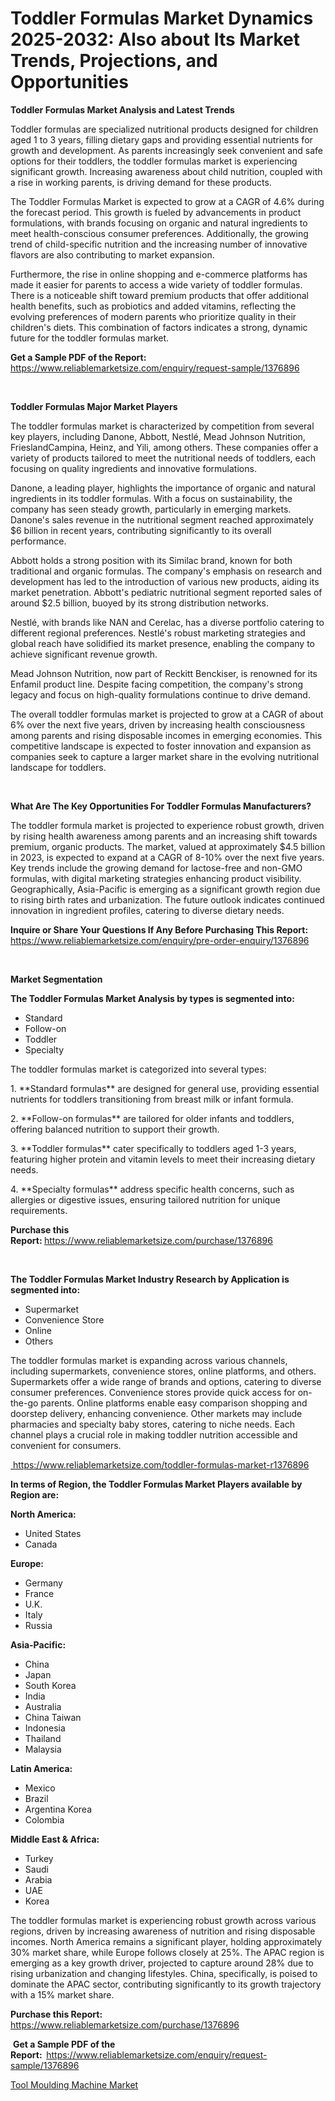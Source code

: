 <p><h1>Toddler Formulas Market Dynamics 2025-2032: Also about Its Market Trends, Projections, and Opportunities</h1></p><p><strong>Toddler Formulas Market Analysis and Latest Trends</strong></p>
<p><p>Toddler formulas are specialized nutritional products designed for children aged 1 to 3 years, filling dietary gaps and providing essential nutrients for growth and development. As parents increasingly seek convenient and safe options for their toddlers, the toddler formulas market is experiencing significant growth. Increasing awareness about child nutrition, coupled with a rise in working parents, is driving demand for these products.</p><p>The Toddler Formulas Market is expected to grow at a CAGR of 4.6% during the forecast period. This growth is fueled by advancements in product formulations, with brands focusing on organic and natural ingredients to meet health-conscious consumer preferences. Additionally, the growing trend of child-specific nutrition and the increasing number of innovative flavors are also contributing to market expansion. </p><p>Furthermore, the rise in online shopping and e-commerce platforms has made it easier for parents to access a wide variety of toddler formulas. There is a noticeable shift toward premium products that offer additional health benefits, such as probiotics and added vitamins, reflecting the evolving preferences of modern parents who prioritize quality in their children's diets. This combination of factors indicates a strong, dynamic future for the toddler formulas market.</p></p>
<p><strong>Get a Sample PDF of the Report:&nbsp;</strong> <a href="https://www.reliablemarketsize.com/enquiry/request-sample/1376896?utm_campaign=1903&utm_medium=2&utm_source=Github&utm_content=ia&utm_term=13012025&utm_id=toddler-formulas">https://www.reliablemarketsize.com/enquiry/request-sample/1376896</a></p>
<p>&nbsp;</p>
<p><strong>Toddler Formulas Major Market Players</strong></p>
<p><p>The toddler formulas market is characterized by competition from several key players, including Danone, Abbott, Nestlé, Mead Johnson Nutrition, FrieslandCampina, Heinz, and Yili, among others. These companies offer a variety of products tailored to meet the nutritional needs of toddlers, each focusing on quality ingredients and innovative formulations.</p><p>Danone, a leading player, highlights the importance of organic and natural ingredients in its toddler formulas. With a focus on sustainability, the company has seen steady growth, particularly in emerging markets. Danone's sales revenue in the nutritional segment reached approximately $6 billion in recent years, contributing significantly to its overall performance.</p><p>Abbott holds a strong position with its Similac brand, known for both traditional and organic formulas. The company's emphasis on research and development has led to the introduction of various new products, aiding its market penetration. Abbott's pediatric nutritional segment reported sales of around $2.5 billion, buoyed by its strong distribution networks.</p><p>Nestlé, with brands like NAN and Cerelac, has a diverse portfolio catering to different regional preferences. Nestlé's robust marketing strategies and global reach have solidified its market presence, enabling the company to achieve significant revenue growth.</p><p>Mead Johnson Nutrition, now part of Reckitt Benckiser, is renowned for its Enfamil product line. Despite facing competition, the company's strong legacy and focus on high-quality formulations continue to drive demand.</p><p>The overall toddler formulas market is projected to grow at a CAGR of about 6% over the next five years, driven by increasing health consciousness among parents and rising disposable incomes in emerging economies. This competitive landscape is expected to foster innovation and expansion as companies seek to capture a larger market share in the evolving nutritional landscape for toddlers.</p></p>
<p>&nbsp;</p>
<p><strong>What Are The Key Opportunities For Toddler Formulas Manufacturers?</strong></p>
<p><p>The toddler formula market is projected to experience robust growth, driven by rising health awareness among parents and an increasing shift towards premium, organic products. The market, valued at approximately $4.5 billion in 2023, is expected to expand at a CAGR of 8-10% over the next five years. Key trends include the growing demand for lactose-free and non-GMO formulas, with digital marketing strategies enhancing product visibility. Geographically, Asia-Pacific is emerging as a significant growth region due to rising birth rates and urbanization. The future outlook indicates continued innovation in ingredient profiles, catering to diverse dietary needs.</p></p>
<p><strong>Inquire or Share Your Questions If Any Before Purchasing This Report:</strong> <a href="https://www.reliablemarketsize.com/enquiry/pre-order-enquiry/1376896?utm_campaign=1903&utm_medium=2&utm_source=Github&utm_content=ia&utm_term=13012025&utm_id=toddler-formulas">https://www.reliablemarketsize.com/enquiry/pre-order-enquiry/1376896</a></p>
<p>&nbsp;</p>
<p><strong>Market Segmentation</strong></p>
<p><strong>The Toddler Formulas Market Analysis by types is segmented into:</strong></p>
<p><ul><li>Standard</li><li>Follow-on</li><li>Toddler</li><li>Specialty</li></ul></p>
<p><p>The toddler formulas market is categorized into several types: </p><p>1. **Standard formulas** are designed for general use, providing essential nutrients for toddlers transitioning from breast milk or infant formula. </p><p>2. **Follow-on formulas** are tailored for older infants and toddlers, offering balanced nutrition to support their growth. </p><p>3. **Toddler formulas** cater specifically to toddlers aged 1-3 years, featuring higher protein and vitamin levels to meet their increasing dietary needs. </p><p>4. **Specialty formulas** address specific health concerns, such as allergies or digestive issues, ensuring tailored nutrition for unique requirements.</p></p>
<p><strong>Purchase this Report:&nbsp;</strong><a href="https://www.reliablemarketsize.com/purchase/1376896?utm_campaign=1903&utm_medium=2&utm_source=Github&utm_content=ia&utm_term=13012025&utm_id=toddler-formulas">https://www.reliablemarketsize.com/purchase/1376896</a></p>
<p>&nbsp;</p>
<p><strong>The Toddler Formulas Market Industry Research by Application is segmented into:</strong></p>
<p><ul><li>Supermarket</li><li>Convenience Store</li><li>Online</li><li>Others</li></ul></p>
<p><p>The toddler formulas market is expanding across various channels, including supermarkets, convenience stores, online platforms, and others. Supermarkets offer a wide range of brands and options, catering to diverse consumer preferences. Convenience stores provide quick access for on-the-go parents. Online platforms enable easy comparison shopping and doorstep delivery, enhancing convenience. Other markets may include pharmacies and specialty baby stores, catering to niche needs. Each channel plays a crucial role in making toddler nutrition accessible and convenient for consumers.</p></p>
<p><a href="https://www.reliablemarketsize.com/toddler-formulas-market-r1376896?utm_campaign=1903&utm_medium=2&utm_source=Github&utm_content=ia&utm_term=13012025&utm_id=toddler-formulas">&nbsp;https://www.reliablemarketsize.com/toddler-formulas-market-r1376896</a></p>
<p><strong>In terms of Region, the Toddler Formulas Market Players available by Region are:</strong></p>
<p>
    <p> <strong> North America: </strong>
        <ul>
            <li>United States</li>
            <li>Canada</li>
        </ul>
        </p> 
    <p> <strong> Europe: </strong>
        <ul>
            <li>Germany</li>
            <li>France</li>
            <li>U.K.</li>
            <li>Italy</li>
            <li>Russia</li>
        </ul>
        </p> 
    <p> <strong> Asia-Pacific: </strong>
        <ul>
            <li>China</li>
            <li>Japan</li>
            <li>South Korea</li>
            <li>India</li>
            <li>Australia</li>
            <li>China Taiwan</li>
            <li>Indonesia</li>
            <li>Thailand</li>
            <li>Malaysia</li>
        </ul>
        </p> 
    <p> <strong> Latin America: </strong>
        <ul>
            <li>Mexico</li>
            <li>Brazil</li>
            <li>Argentina Korea</li>
            <li>Colombia</li>
        </ul>
        </p> 
    <p> <strong> Middle East & Africa: </strong>
        <ul>
            <li>Turkey</li>
            <li>Saudi</li>
            <li>Arabia</li>
            <li>UAE</li>
            <li>Korea</li>
        </ul>
    </p>
    </p>
<p><p>The toddler formulas market is experiencing robust growth across various regions, driven by increasing awareness of nutrition and rising disposable incomes. North America remains a significant player, holding approximately 30% market share, while Europe follows closely at 25%. The APAC region is emerging as a key growth driver, projected to capture around 28% due to rising urbanization and changing lifestyles. China, specifically, is poised to dominate the APAC sector, contributing significantly to its growth trajectory with a 15% market share.</p></p>
<p><strong>Purchase this Report: </strong><a href="https://www.reliablemarketsize.com/purchase/1376896?utm_campaign=1903&utm_medium=2&utm_source=Github&utm_content=ia&utm_term=13012025&utm_id=toddler-formulas">https://www.reliablemarketsize.com/purchase/1376896</a></p>
<p>&nbsp;<strong>Get a Sample PDF of the Report:&nbsp;&nbsp;</strong><a href="https://www.reliablemarketsize.com/enquiry/request-sample/1376896?utm_campaign=1903&utm_medium=2&utm_source=Github&utm_content=ia&utm_term=13012025&utm_id=toddler-formulas">https://www.reliablemarketsize.com/enquiry/request-sample/1376896</a></p>
<p><strong></strong></p>
<p><p><a href="https://github.com/ashepherd82/Market-Research-Report-List-6/blob/main/tool-moulding-machine-market.md?utm_campaign=1903&utm_medium=2&utm_source=Github&utm_content=ia&utm_term=13012025&utm_id=toddler-formulas">Tool Moulding Machine Market</a></p></p>
